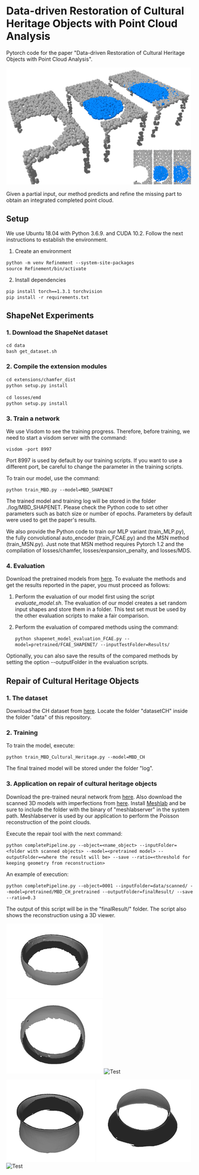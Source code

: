 # Data-driven Restoration of Cultural Heritage Objects with Point Cloud Analysis
Pytorch code for the paper "Data-driven Restoration of Cultural Heritage Objects with Point Cloud Analysis".

![](figs/principal.png)

Given a partial input, our method predicts and refine the missing part to obtain an integrated completed point cloud.

## Setup
We use Ubuntu 18.04 with Python 3.6.9. and CUDA 10.2. Follow the next instructions to establish the environment.

1. Create an environment
~~~
python -m venv Refinement --system-site-packages
source Refinement/bin/activate
~~~

2. Install dependencies
~~~
pip install torch==1.3.1 torchvision
pip install -r requirements.txt
~~~

## ShapeNet Experiments
### 1. Download the ShapeNet dataset
~~~
cd data
bash get_dataset.sh
~~~

### 2. Compile the extension modules
~~~
cd extensions/chamfer_dist
python setup.py install

cd losses/emd
python setup.py install
~~~

### 3. Train a network
We use Visdom to see the training progress. Therefore, before training, we need to start a visdom server with the command:

~~~
visdom -port 8997
~~~

Port 8997 is used by default by our training scripts. If you want to use a different port, be careful to change the parameter in the training scripts.

To train our model, use the command:
~~~
python train_MBD.py --model=MBD_SHAPENET
~~~

The trained model and training log will be stored in the folder ./log/MBD_SHAPENET. Please check the Python code to set other parameters such as batch size or number of epochs. Parameters by default were used to get the paper's results.

We also provide the Python code to train our MLP variant (train_MLP.py), the fully convolutional auto_encoder (train_FCAE.py) and the MSN method (train_MSN.py). Just note that MSN method requires Pytorch 1.2 and the compilation of losses/chamfer, losses/expansion_penalty, and losses/MDS.

### 4. Evaluation
Download the pretrained models from [here](https://drive.google.com/drive/folders/14i51epgfmftfBY4R569XZl6Ia9GLWJA_?usp=sharing). To evaluate the methods and get the results reported in the paper, you must proceed as follows:

1. Perform the evaluation of our model first using the script *evaluate_model.sh*. The evaluation of our model creates a set random input shapes and store them in a folder. This test set must be used by the other evaluation scripts to make a fair comparison. 

2. Perform the evaluation of compared methods using the command:
    ~~~
    python shapenet_model_evaluation_FCAE.py --model=pretrained/FCAE_SHAPENET/ --inputTestFolder=Results/
    ~~~

Optionally, you can also save the results of the compared methods by setting the option --outputFolder in the evaluation scripts.

## Repair of Cultural Heritage Objects
### 1. The dataset
Download the CH dataset from [here](https://drive.google.com/file/d/1PEqrrz_FAKFEFb8GT6HNcjpGvi7JsOdq/view?usp=sharing). Locate the folder "datasetCH" inside the folder "data" of this repository.

### 2. Training
To train the model, execute:

~~~
python train_MBD_Cultural_Heritage.py --model=MBD_CH
~~~

The final trained model will be stored under the folder "log".

### 3. Application on repair of cultural heritage objects

Download the pre-trained neural network from [here](https://drive.google.com/file/d/1-Pbl3RUprMbaEbpQxvRWjxtV4wJobo0b/view?usp=sharing). Also download the scanned 3D models with imperfections from [here](https://drive.google.com/file/d/1VQI0pLsznhn62QL_aZxJqlBRnu33h0o6/view?usp=sharing). Install [Meshlab](https://www.meshlab.net/) and be sure to include the folder with the binary of "meshlabserver" in the system path. Meshlabserver is used by our application to perform the Poisson reconstruction of the point clouds.

Execute the repair tool with the next command:

~~~
python completePipeline.py --object=<name_object> --inputFolder=<folder with scanned objects> --model=<pretrained model> --outputFolder=<where the result will be> --save --ratio=<threshold for keeping geometry from reconstruction>
~~~

An example of execution:

~~~
python completePipeline.py --object=0001 --inputFolder=data/scanned/ --model=pretrained/MBD_CH_pretrained --outputFolder=finalResult/ --save --ratio=0.3
~~~

The output of this script will be in the "finalResult/" folder. The script also shows the reconstruction using a 3D viewer. 

<img src="figs/test1.png" alt="Test"
	height="200" />
<img src="figs/test2.png" alt="Test"
	height="200" />
<img src="figs/test.gif" alt="Test"
	height="200" />


<img src="figs/test36_1.png" alt="Test"
	height="220" />
<img src="figs/test36_2.png" alt="Test"
	height="220" />
<img src="figs/test36.gif" alt="Test"
	height="220" />
